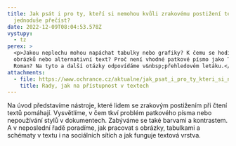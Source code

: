 ```yaml
---
title: Jak psát i pro ty, kteří si nemohou kvůli zrakovému postižení text sami
  jednoduše přečíst?
date: 2022-12-09T08:04:53.578Z
vystupy:
  - tz
perex: >
  <p>Jakou neplechu mohou napáchat tabulky nebo grafiky? K čemu se hodí popisky
  obrázků nebo alternativní text? Proč není vhodné patkové písmo jako Times New
  Roman? Na tyto a další otázky odpovídáme v&nbsp;přehledovém letáku.</p>
attachments:
  - file: https://www.ochrance.cz/aktualne/jak_psat_i_pro_ty_kteri_si_nemohou_kvuli_zrakovemu_postizeni_text_sami_jednoduse_precist/rady_jak_na_pristupnost.pdf
    title: Rady, jak na přístupnost v textech
---
```

<p>Na úvod představíme nástroje, které lidem se zrakovým postižením při čtení textů pomáhají. Vysvětlíme, v&nbsp;čem tkví problém patkového písma nebo nepoužívání stylů v&nbsp;dokumentech. Zabýváme se také barvami a kontrastem. A v&nbsp;neposlední řadě poradíme, jak pracovat s&nbsp;obrázky, tabulkami a schématy v&nbsp;textu i na sociálních sítích a jak funguje textová vrstva.&nbsp;</p>

